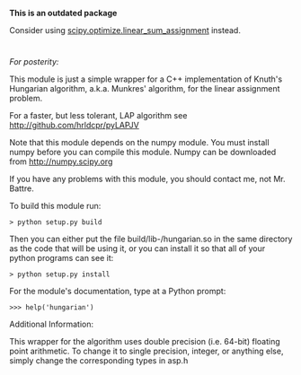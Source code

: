 **This is an outdated package**

Consider using [scipy.optimize.linear_sum_assignment](https://docs.scipy.org/doc/scipy/reference/generated/scipy.optimize.linear_sum_assignment.html) instead.


#
*For posterity:*

This module is just a simple wrapper for a C++ implementation of Knuth's Hungarian algorithm, a.k.a. Munkres' algorithm, for the linear assignment problem.

For a faster, but less tolerant, LAP algorithm see http://github.com/hrldcpr/pyLAPJV

Note that this module depends on the numpy module. You must install numpy before you can compile this module. Numpy can be downloaded from http://numpy.scipy.org

If you have any problems with this module, you should contact me, not Mr. Battre.


To build this module run:

    > python setup.py build

Then you can either put the file build/lib-<YOUR-PLATFORM>/hungarian.so in the same directory as the code that will be using it, or you can install it so that all of your python programs can see it:

    > python setup.py install

For the module's documentation, type at a Python prompt:

    >>> help('hungarian')


Additional Information:

This wrapper for the algorithm uses double precision (i.e. 64-bit) floating point arithmetic. To change it to single precision, integer, or anything else, simply change the corresponding types in asp.h
